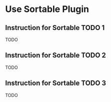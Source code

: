 # Use Sortable Plugin

## Instruction for Sortable TODO 1

TODO

## Instruction for Sortable TODO 2

TODO

## Instruction for Sortable TODO 3

TODO

